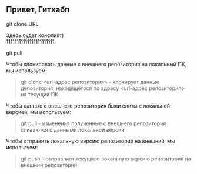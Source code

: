 ## Привет, Гитхабп

git clone URL

Здесь будет конфликт)  
11111111111111111111111

git pull

Чтобы клонировать данные с внешнего репозитория на локальный ПК, мы используем:  
> git clone <url-адрес репозитория> - клонирует данные депозитория, находящегося по адресу <url-адрес репозитория> на текущий ПК  

Чтобы данные с внешнего репозитория были слиты с локальной версией, мы используем:  
> git pull - изменения полученные с внешнего репозитория сливаются с данными локальной версии  

Чтобы отправить локальную версию репозитория на внешний, мы используем:  
> git push - отправляет текущюю локальную версию репозитория на внешний репозиторий  